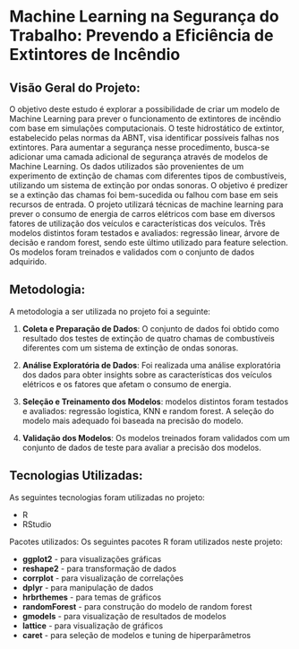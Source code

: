 # Machine Learning na Segurança do Trabalho: Prevendo a Eficiência de Extintores de Incêndio
## Visão Geral do Projeto:
O objetivo deste estudo é explorar a possibilidade de criar um modelo de Machine Learning para prever o funcionamento de extintores de incêndio com base em simulações computacionais. O teste hidrostático de extintor, estabelecido pelas normas da ABNT, visa identificar possíveis falhas nos extintores. Para aumentar a segurança nesse procedimento, busca-se adicionar uma camada adicional de segurança através de modelos de Machine Learning. Os dados utilizados são provenientes de um experimento de extinção de chamas com diferentes tipos de combustíveis, utilizando um sistema de extinção por ondas sonoras. O objetivo é predizer se a extinção das chamas foi bem-sucedida ou falhou com base em seis recursos de entrada.
O projeto utilizará técnicas de machine learning para prever o consumo de energia de carros elétricos com base em diversos fatores de utilização dos veículos e características dos veículos. Três modelos distintos foram testados e avaliados: regressão linear, árvore de decisão e random forest, sendo este último utilizado para feature selection. Os modelos foram treinados e validados com o conjunto de dados adquirido.

## Metodologia:
A metodologia a ser utilizada no projeto foi a seguinte:

1. **Coleta e Preparação de Dados**: O conjunto de dados foi obtido como resultado dos testes de extinção de quatro chamas de combustíveis diferentes com um sistema de extinção de ondas sonoras.

2. **Análise Exploratória de Dados**: Foi realizada uma análise exploratória dos dados para obter insights sobre as características dos veículos elétricos e os fatores que afetam o consumo de energia.

3. **Seleção e Treinamento dos Modelos**: modelos distintos foram testados e avaliados: regressão logistica, KNN e random forest. A seleção do modelo mais adequado foi baseada na precisão do modelo.

4. **Validação dos Modelos**: Os modelos treinados foram validados com um conjunto de dados de teste para avaliar a precisão dos modelos.

## Tecnologias Utilizadas:
As seguintes tecnologias foram utilizadas no projeto:

- R
- RStudio

Pacotes utilizados:
Os seguintes pacotes R foram utilizados neste projeto:

- **ggplot2** - para visualizações gráficas
- **reshape2** - para transformação de dados
- **corrplot** - para visualização de correlações
- **dplyr** - para manipulação de dados
- **hrbrthemes** - para temas de gráficos
- **randomForest** - para construção do modelo de random forest
- **gmodels** - para visualização de resultados de modelos
- **lattice** - para visualização de gráficos
- **caret** - para seleção de modelos e tuning de hiperparâmetros



